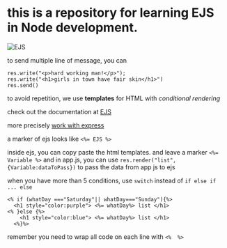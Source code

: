 # this is a repository for learning EJS in Node development.
![EJS](https://ejs.bootcss.com/assets/images/ejs-logo.png)

to send multiple line of message, you can
```
res.write("<p>hard working man!</p>");
res.write("<h1>girls in town have fair skin</h1>")
res.send()
```
to avoid repetition, we use **templates** for HTML with *conditional rendering*

check out the documentation at [EJS](https://ejs.co/)

more precisely [work with express](https://github.com/mde/ejs/wiki/Using-EJS-with-Express)

a marker of ejs looks like `<%= EJS %>`


inside ejs, you can copy paste the html templates. and leave a marker `<%= Variable %>`
and in app.js, you can use `res.render("list", {Variable:dataToPass})` to pass the data from app js to ejs

when you have more than 5 conditions, use `switch` instead of `if else if ... else`

```
<% if (whatDay ==="Saturday"|| whatDay==="Sunday"){%>
  <h1 style="color:purple"> <%= whatDay%> list </h1>
<% }else {%>
    <h1 style="color:blue"> <%= whatDay%> list </h1>
  <%}%>
```
remember you need to wrap all code on each line with `<%  %>`
